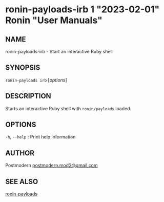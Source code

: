 # ronin-payloads-irb 1 "2023-02-01" Ronin "User Manuals"

## NAME

ronin-payloads-irb - Start an interactive Ruby shell

## SYNOPSIS

`ronin-payloads irb` [*options*]

## DESCRIPTION

Starts an interactive Ruby shell with `ronin/payloads` loaded.

## OPTIONS

`-h`, `--help`
: Print help information

## AUTHOR

Postmodern <postmodern.mod3@gmail.com>

## SEE ALSO

[ronin-payloads](ronin-payloads.1.md)